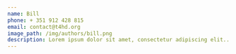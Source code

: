```yaml
---
name: Bill
phone: + 351 912 428 815
email: contact@t4hd.org
image_path: /img/authors/bill.png
description: Lorem ipsum dolor sit amet, consectetur adipiscing elit....
---
```


